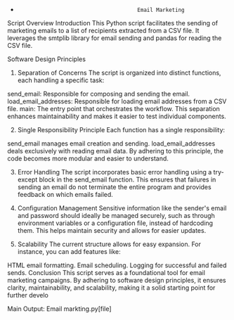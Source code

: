 *                                           Email Marketing
Script Overview
Introduction
This Python script facilitates the sending of marketing emails to a list of recipients extracted from a CSV file. It leverages the smtplib library for email sending and pandas for reading the CSV file.

Software Design Principles
1. Separation of Concerns
The script is organized into distinct functions, each handling a specific task:

send_email: Responsible for composing and sending the email.
load_email_addresses: Responsible for loading email addresses from a CSV file.
main: The entry point that orchestrates the workflow.
This separation enhances maintainability and makes it easier to test individual components.

2. Single Responsibility Principle
Each function has a single responsibility:

send_email manages email creation and sending.
load_email_addresses deals exclusively with reading email data.
By adhering to this principle, the code becomes more modular and easier to understand.

3. Error Handling
The script incorporates basic error handling using a try-except block in the send_email function. This ensures that failures in sending an email do not terminate the entire program and provides feedback on which emails failed.

4. Configuration Management
Sensitive information like the sender's email and password should ideally be managed securely, such as through environment variables or a configuration file, instead of hardcoding them. This helps maintain security and allows for easier updates.

5. Scalability
The current structure allows for easy expansion. For instance, you can add features like:

HTML email formatting.
Email scheduling.
Logging for successful and failed sends.
Conclusion
This script serves as a foundational tool for email marketing campaigns. By adhering to software design principles, it ensures clarity, maintainability, and scalability, making it a solid starting point for further develo

Main Output: Email markting.py[file]